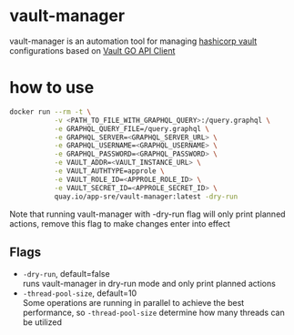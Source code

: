 # vault-manager
vault-manager is an automation tool for managing [hashicorp vault](https://github.com/hashicorp/vault) configurations based on [Vault GO API Client](https://github.com/hashicorp/vault/tree/master/api)

# how to use
```bash
docker run --rm -t \
           -v <PATH_TO_FILE_WITH_GRAPHQL_QUERY>:/query.graphql \
           -e GRAPHQL_QUERY_FILE=/query.graphql \
           -e GRAPHQL_SERVER=<GRAPHQL_SERVER_URL> \
           -e GRAPHQL_USERNAME=<GRAPHQL_USERNAME> \
           -e GRAPHQL_PASSWORD=<GRAPHQL_PASSWORD> \
           -e VAULT_ADDR=<VAULT_INSTANCE_URL> \
           -e VAULT_AUTHTYPE=approle \
           -e VAULT_ROLE_ID=<APPROLE_ROLE_ID> \
           -e VAULT_SECRET_ID=<APPROLE_SECRET_ID> \
           quay.io/app-sre/vault-manager:latest -dry-run
```
Note that running vault-manager with -dry-run flag will only print planned actions,
remove this flag to make changes enter into effect

## Flags
- `-dry-run`, default=false<br>
runs vault-manager in dry-run mode and only print planned actions
- `-thread-pool-size`, default=10<br>
Some operations are running in parallel to achieve the best performance,
so `-thread-pool-size` determine how many threads can be utilized
